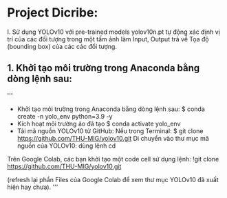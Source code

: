 # Project Dicribe:
I. Sử dụng YOLOv10 với pre-trained models yolov10n.pt
   tự động xác định vị trí của các đối tượng trong một tấm ảnh làm Input, 
   Output trả về Tọa độ (bounding box) của các các đối tượng.

## 1. Khởi tạo môi trường trong Anaconda bằng dòng lệnh sau:
'''
- Khởi tạo môi trường trong Anaconda bằng dòng lệnh sau:
$ conda create -n yolo_env python=3.9 -y
- Kích hoạt môi trường ảo đã tạo
$ conda activate yolo_env
- Tải mã nguồn YOLOv10 từ GitHub:
Nếu trong Terminal:
$ git clone https://github.com/THU-MIG/yolov10.git
Di chuyển vào thư mục mã nguồn của YOLOv10: dùng lệnh cd

Trên Google Colab, các bạn khởi tạo một code cell sử dụng lệnh:
!git clone https://github.com/THU-MIG/yolov10.git

(refresh lại phần Files của Google Colab để xem thư mục YOLOv10 đã xuất hiện hay chưa).
'''
